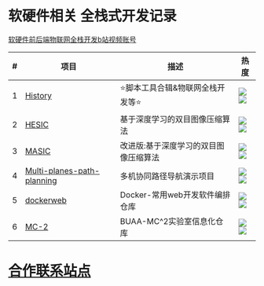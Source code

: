 # 软硬件相关 全栈式开发记录

[软硬件前后端物联网全栈开发b站视频账号](https://space.bilibili.com/250616280)


| # | 项目 | 描述 | 热度 |
| --- | --- | --- | --- |
| 1   | [History](https://github.com/ywz978020607/History)           | ⭐脚本工具合辑&物联网全栈开发等⭐ | ![](https://badgen.net/github/stars/ywz978020607/History) <br>![](https://badgen.net/github/forks/ywz978020607/History)|
| 2   | [HESIC](https://github.com/ywz978020607/HESIC)           | 基于深度学习的双目图像压缩算法 | ![](https://badgen.net/github/stars/ywz978020607/HESIC) <br>![](https://badgen.net/github/forks/ywz978020607/HESIC)|
| 3   | [MASIC](https://github.com/ywz978020607/MASIC)           | 改进版:基于深度学习的双目图像压缩算法 | ![](https://badgen.net/github/stars/ywz978020607/MASIC) <br>![](https://badgen.net/github/forks/ywz978020607/MASIC)|
| 4   | [Multi-planes-path-planning](https://github.com/ywz978020607/Multi-planes-path-planning)           | 多机协同路径导航演示项目 | ![](https://badgen.net/github/stars/ywz978020607/Multi-planes-path-planning) <br>![](https://badgen.net/github/forks/ywz978020607/Multi-planes-path-planning)|
| 5   | [dockerweb](https://github.com/ywz978020607/dockerweb)           | Docker-常用web开发软件编排仓库 | ![](https://badgen.net/github/stars/ywz978020607/dockerweb) <br>![](https://badgen.net/github/forks/ywz978020607/dockerweb)|
| 6   | [MC-2](https://github.com/Archer-Tatsu/MC-2)           | BUAA-MC^2实验室信息化仓库 | ![](https://badgen.net/github/stars/Archer-Tatsu/MC-2) <br>![](https://badgen.net/github/forks/Archer-Tatsu/MC-2)|



# [合作联系站点](https://ywz978020607.github.io/ywz978020607/)